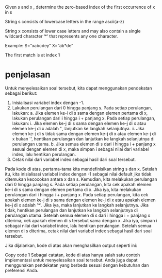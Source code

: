 Given s and x , determine the zero-based index of the first occurrence of x in s

String s consists of lowercase letters in the range ascii(a-z)

String x consists of lower case letters and may also contain a single wildcard character ‘*’ that represents any one character.

Example:
S=”xabcdey”
X=”ab*de”

The first match is at index 1

# penjelasan

Untuk menyelesaikan soal tersebut, kita dapat menggunakan pendekatan sebagai berikut:

1. Inisialisasi variabel index dengan -1.
2. Lakukan perulangan dari 0 hingga panjang s. Pada setiap perulangan, lakukan:
a. Jika elemen ke-i di s sama dengan elemen pertama di x, lakukan perulangan dari i hingga i + panjang x. Pada setiap perulangan, lakukan:
i. Jika elemen ke-j di s sama dengan elemen ke-j di x atau elemen ke-j di x adalah '', lanjutkan ke langkah selanjutnya.
ii. Jika elemen ke-j di s tidak sama dengan elemen ke-j di x atau elemen ke-j di x bukan '', hentikan perulangan dan lanjutkan ke langkah selanjutnya di perulangan utama.
b. Jika semua elemen di s dari i hingga i + panjang x sesuai dengan elemen di x, maka simpan i sebagai nilai dari variabel index, lalu hentikan perulangan.
3. Cetak nilai dari variabel index sebagai hasil dari soal tersebut.


Pada kode di atas, pertama-tama kita mendefinisikan string s dan x. Setelah itu, kita inisialisasi variabel index dengan -1 sebagai nilai default jika tidak ditemukan kecocokan antara x dan s. Kemudian, kita melakukan perulangan dari 0 hingga panjang s. Pada setiap perulangan, kita cek apakah elemen ke-i di s sama dengan elemen pertama di x. Jika iya, kita melakukan perulangan dari i hingga i + panjang x. Pada setiap perulangan, kita cek apakah elemen ke-j di s sama dengan elemen ke-j di x atau apakah elemen ke-j di x adalah '*'. Jika iya, maka lanjutkan ke langkah selanjutnya. Jika tidak, hentikan perulangan dan lanjutkan ke langkah selanjutnya di perulangan utama. Setelah semua elemen di s dari i hingga i + panjang x diterima, cek apakah elemen di s tersebut sama dengan x. Jika iya, simpan i sebagai nilai dari variabel index, lalu hentikan perulangan. Setelah semua elemen di s diterima, cetak nilai dari variabel index sebagai hasil dari soal tersebut.

Jika dijalankan, kode di atas akan menghasilkan output seperti ini:

Copy code
1
Sebagai catatan, kode di atas hanya salah satu contoh implementasi untuk menyelesaikan soal tersebut. Anda juga dapat menggunakan pendekatan yang berbeda sesuai dengan kebutuhan dan preferensi Anda.